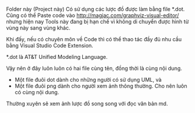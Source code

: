 Folder này (Project này)
Có sử dụng các lược đồ được làm bằng file *.dot.
Cũng có thể Paste code vào http://magjac.com/graphviz-visual-editor/ nhưng hiện nay Tools này đang bị hạn chế vì không di chuyển được hình từ vùng này sang vùng khác.

Khi đấy, nếu có chuyên môn về Code thì có thể thao tác đầy đủ nhu cầu bằng Visual Studio Code Extension.

*.dot là AT&T Unified Modeling Language.

Vậy nên ở đây luôn luôn có hai file cùng tên, đồng thời là cùng nội dung.
- Một file đuôi dot dành cho những người có sử dụng UML, và
- Một file đuôi png dành cho người xem ảnh thông thường.
Cho nên luôn có cùng nội dung.

Thường xuyên sẽ xem ảnh lược đồ song song với đọc văn bản md.